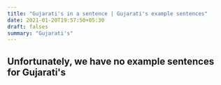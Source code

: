 ```yaml
---
title: "Gujarati's in a sentence | Gujarati's example sentences"
date: 2021-01-20T19:57:50+05:30
draft: falses
summary: "Gujarati's"
---
```

## Unfortunately, we have no example sentences for Gujarati's                 

